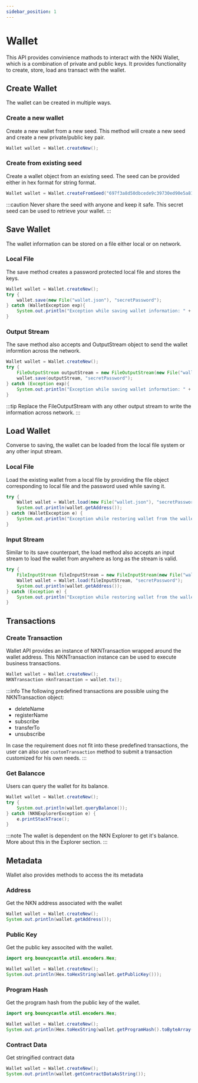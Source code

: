 ```yaml
---
sidebar_position: 1
---
```


# Wallet

This API provides convinience mathods to interact with the NKN Wallet, which is a combination of private and public keys. It provides functionality to create, store, load ans transact with the wallet.

## Create Wallet

The wallet can be created in multiple ways.

### Create a new wallet

Create a new wallet from a new seed. This method will create a new seed and create a new private/public key pair.

```java
Wallet wallet = Wallet.createNew();
```

### Create from existing seed

Create a wallet object from an existing seed. The seed can be provided either in hex format for string format.

```java
Wallet wallet = Wallet.createFromSeed("697f3a8d50dbcede9c39730ed90e5a8109a56153b6b7fdc18d475aedc048ef44");
```

:::caution
Never share the seed with anyone and keep it safe. This secret seed can be used to retrieve your wallet.
:::

## Save Wallet

The wallet information can be stored on a file either local or on network. 

### Local File

The save method creates a password protected local file and stores the keys.

```java
Wallet wallet = Wallet.createNew();
try {
    wallet.save(new File("wallet.json"), "secretPassword");
} catch (WalletException exp){
    System.out.println("Exception while saving wallet information: " + exp.getMessage());
}
```


### Output Stream

The save method also accepts and OutputStream object to send the wallet informtion across the network. 

```java
Wallet wallet = Wallet.createNew();
try {
    FileOutputStream outputStream = new FileOutputStream(new File("wallet.json"));
    wallet.save(outputStream, "secretPassword");
} catch (Exception exp){
    System.out.println("Exception while saving wallet information: " + exp.getMessage());
}
```

:::tip
Replace the FileOutputStream with any other output stream to write the information across network.
:::

## Load Wallet

Converse to saving, the wallet can be loaded from the local file system or any other input stream.

### Local File

Load the existing wallet from a local file by providing the file object corresponding to local file and the password used while saving it.

```java
try {
    Wallet wallet = Wallet.load(new File("wallet.json"), "secretPassword");
    System.out.println(wallet.getAddress());
} catch (WalletException e) {
    System.out.println("Exception while restoring wallet from the wallet file");
}
```

### Input Stream

Similar to its save counterpart, the load method also accepts an input stream to load the wallet from anywhere as long as the stream is valid.

```java
try {
    FileInputStream fileInputStream = new FileInputStream(new File("wallet.json"));
    Wallet wallet = Wallet.load(fileInputStream, "secretPassword");
    System.out.println(wallet.getAddress());
} catch (Exception e) {
    System.out.println("Exception while restoring wallet from the wallet file");
}
```

## Transactions

### Create Transaction

Wallet API provides an instance of NKNTransaction wrapped around the wallet address. This NKNTransaction instance can be used to execute business transactions.

```java
Wallet wallet = Wallet.createNew();
NKNTransaction nknTransaction = wallet.tx();
```

:::info
The following predefined transactions are possible using the NKNTransaction object:
* deleteName
* registerName
* subscribe
* transferTo
* unsubscribe

In case the requirement does not fit into these predefined transactions, the user can also use ```customTransaction``` method to submit a transaction customized for his own needs.
:::

### Get Balancce

Users can query the wallet for its balance.

```java
Wallet wallet = Wallet.createNew();
try {
    System.out.println(wallet.queryBalance());
} catch (NKNExplorerException e) {
    e.printStackTrace();
}
```

:::note
The wallet is dependent on the NKN Explorer to get it's balance. More about this in the Explorer section.
:::

## Metadata

Wallet also provides methods to access the its metadata

### Address

Get the NKN address associated with the wallet

```java
Wallet wallet = Wallet.createNew();
System.out.println(wallet.getAddress());
```

### Public Key

Get the public key associted with the wallet.

```java
import org.bouncycastle.util.encoders.Hex;

Wallet wallet = Wallet.createNew();
System.out.println(Hex.toHexString(wallet.getPublicKey()));
```

### Program Hash

Get the program hash from the public key of the wallet.

```java
import org.bouncycastle.util.encoders.Hex;

Wallet wallet = Wallet.createNew();
System.out.println(Hex.toHexString(wallet.getProgramHash().toByteArray()));
```

### Contract Data

Get stringified contract data

```java
Wallet wallet = Wallet.createNew();
System.out.println(wallet.getContractDataAsString());
```

